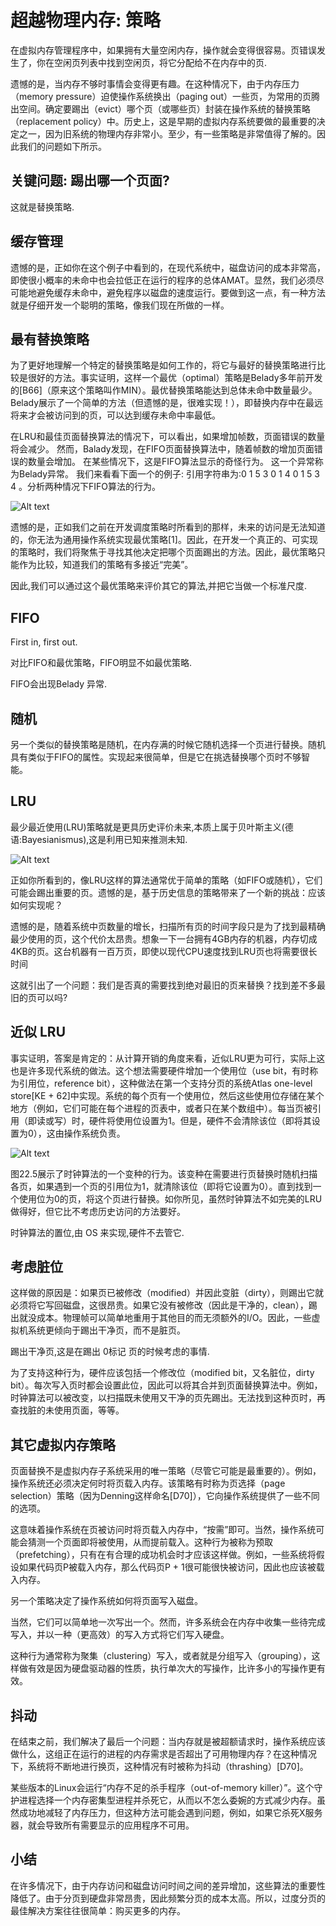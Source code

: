# 超越物理内存: 策略

在虚拟内存管理程序中，如果拥有大量空闲内存，操作就会变得很容易。页错误发生了，你在空闲页列表中找到空闲页，将它分配给不在内存中的页.

遗憾的是，当内存不够时事情会变得更有趣。在这种情况下，由于内存压力（memory pressure）迫使操作系统换出（paging out）一些页，为常用的页腾出空间。确定要踢出（evict）哪个页（或哪些页）封装在操作系统的替换策略（replacement policy）中。历史上，这是早期的虚拟内存系统要做的最重要的决定之一，因为旧系统的物理内存非常小。至少，有一些策略是非常值得了解的。因此我们的问题如下所示。

## 关键问题: 踢出哪一个页面?

这就是替换策略.

## 缓存管理

遗憾的是，正如你在这个例子中看到的，在现代系统中，磁盘访问的成本非常高，即使很小概率的未命中也会拉低正在运行的程序的总体AMAT。显然，我们必须尽可能地避免缓存未命中，避免程序以磁盘的速度运行。要做到这一点，有一种方法就是仔细开发一个聪明的策略，像我们现在所做的一样。

## 最有替换策略

为了更好地理解一个特定的替换策略是如何工作的，将它与最好的替换策略进行比较是很好的方法。事实证明，这样一个最优（optimal）策略是Belady多年前开发的[B66]（原来这个策略叫作MIN）。最优替换策略能达到总体未命中数量最少。Belady展示了一个简单的方法（但遗憾的是，很难实现！），即替换内存中在最远将来才会被访问到的页，可以达到缓存未命中率最低。


在LRU和最佳页面替换算法的情况下，可以看出，如果增加帧数，页面错误的数量将会减少。 然而，Balady发现，在FIFO页面替换算法中，随着帧数的增加页面错误的数量会增加。
在某些情况下，这是FIFO算法显示的奇怪行为。 这一个异常称为Belady异常。
我们来看看下面一个的例子:
引用字符串为:0 1 5 3 0 1 4 0 1 5 3 4 。分析两种情况下FIFO算法的行为。

![Alt text](image.png)


遗憾的是，正如我们之前在开发调度策略时所看到的那样，未来的访问是无法知道的，你无法为通用操作系统实现最优策略[1]。因此，在开发一个真正的、可实现的策略时，我们将聚焦于寻找其他决定把哪个页面踢出的方法。因此，最优策略只能作为比较，知道我们的策略有多接近“完美”。

因此,我们可以通过这个最优策略来评价其它的算法,并把它当做一个标准尺度.

## FIFO

First in, first out.

对比FIFO和最优策略，FIFO明显不如最优策略.

FIFO会出现Belady 异常.

## 随机

另一个类似的替换策略是随机，在内存满的时候它随机选择一个页进行替换。随机具有类似于FIFO的属性。实现起来很简单，但是它在挑选替换哪个页时不够智能。

## LRU

最少最近使用(LRU)策略就是更具历史评价未来,本质上属于贝叶斯主义(德语:Bayesianismus),这是利用已知来推测未知.

![Alt text](image-2.png)

正如你所看到的，像LRU这样的算法通常优于简单的策略（如FIFO或随机），它们可能会踢出重要的页。遗憾的是，基于历史信息的策略带来了一个新的挑战：应该如何实现呢？

遗憾的是，随着系统中页数量的增长，扫描所有页的时间字段只是为了找到最精确最少使用的页，这个代价太昂贵。想象一下一台拥有4GB内存的机器，内存切成4KB的页。这台机器有一百万页，即使以现代CPU速度找到LRU页也将需要很长时间

这就引出了一个问题：我们是否真的需要找到绝对最旧的页来替换？找到差不多最旧的页可以吗?

## 近似 LRU


事实证明，答案是肯定的：从计算开销的角度来看，近似LRU更为可行，实际上这也是许多现代系统的做法。这个想法需要硬件增加一个使用位（use bit，有时称为引用位，reference bit），这种做法在第一个支持分页的系统Atlas one-level store[KE + 62]中实现。系统的每个页有一个使用位，然后这些使用位存储在某个地方（例如，它们可能在每个进程的页表中，或者只在某个数组中）。每当页被引用（即读或写）时，硬件将使用位设置为1。但是，硬件不会清除该位（即将其设置为0），这由操作系统负责。

![Alt text](image-3.png)

图22.5展示了时钟算法的一个变种的行为。该变种在需要进行页替换时随机扫描各页，如果遇到一个页的引用位为1，就清除该位（即将它设置为0）。直到找到一个使用位为0的页，将这个页进行替换。如你所见，虽然时钟算法不如完美的LRU做得好，但它比不考虑历史访问的方法要好。

时钟算法的置位,由 OS 来实现,硬件不去管它.

## 考虑脏位

这样做的原因是：如果页已被修改（modified）并因此变脏（dirty），则踢出它就必须将它写回磁盘，这很昂贵。如果它没有被修改（因此是干净的，clean），踢出就没成本。物理帧可以简单地重用于其他目的而无须额外的I/O。因此，一些虚拟机系统更倾向于踢出干净页，而不是脏页。

踢出干净页,这是在踢出 0标记 页的时候考虑的事情.


为了支持这种行为，硬件应该包括一个修改位（modified bit，又名脏位，dirty bit）。每次写入页时都会设置此位，因此可以将其合并到页面替换算法中。例如，时钟算法可以被改变，以扫描既未使用又干净的页先踢出。无法找到这种页时，再查找脏的未使用页面，等等。


## 其它虚拟内存策略

页面替换不是虚拟内存子系统采用的唯一策略（尽管它可能是最重要的）。例如，操作系统还必须决定何时将页载入内存。该策略有时称为页选择（page selection）策略（因为Denning这样命名[D70]），它向操作系统提供了一些不同的选项。


这意味着操作系统在页被访问时将页载入内存中，“按需”即可。当然，操作系统可能会猜测一个页面即将被使用，从而提前载入。这种行为被称为预取（prefetching），只有在有合理的成功机会时才应该这样做。例如，一些系统将假设如果代码页P被载入内存，那么代码页P + 1很可能很快被访问，因此也应该被载入内存。

另一个策略决定了操作系统如何将页面写入磁盘。

当然，它们可以简单地一次写出一个。然而，许多系统会在内存中收集一些待完成写入，并以一种（更高效）的写入方式将它们写入硬盘。

这种行为通常称为聚集（clustering）写入，或者就是分组写入（grouping），这样做有效是因为硬盘驱动器的性质，执行单次大的写操作，比许多小的写操作更有效。

## 抖动

在结束之前，我们解决了最后一个问题：当内存就是被超额请求时，操作系统应该做什么，这组正在运行的进程的内存需求是否超出了可用物理内存？在这种情况下，系统将不断地进行换页，这种情况有时被称为抖动（thrashing）[D70]。

某些版本的Linux会运行“内存不足的杀手程序（out-of-memory killer）”。这个守护进程选择一个内存密集型进程并杀死它，从而以不怎么委婉的方式减少内存。虽然成功地减轻了内存压力，但这种方法可能会遇到问题，例如，如果它杀死X服务器，就会导致所有需要显示的应用程序不可用。

## 小结

在许多情况下，由于内存访问和磁盘访问时间之间的差异增加，这些算法的重要性降低了。由于分页到硬盘非常昂贵，因此频繁分页的成本太高。所以，过度分页的最佳解决方案往往很简单：购买更多的内存。


